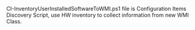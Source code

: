 CI-InventoryUserInstalledSoftwareToWMI.ps1 file is Configuration Items Discovery Script, use HW inventory to collect information from new WMI Class.
